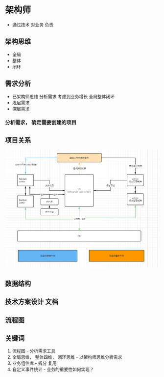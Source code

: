 # 架构师

- 通过技术 对业务 负责

## 架构思维

- 全局
- 整体
- 闭环

## 需求分析

- 已架构师思维 分析需求 考虑到业务增长 全局整体闭环
- 浅层需求
- 深层需求

### 分析需求， 确定需要创建的项目



## 项目关系

![项目关系](../img/%E9%A1%B9%E7%9B%AE%E6%80%BB%E8%A7%88.png)

## 数据结构



## 技术方案设计 文档

## 流程图


## 关键词

1. 流程图 - 分析需求工具
2. 全局思维， 整体四维， 闭环思维 - 以架构师思维分析需求
3. 业务组件库 - 拆分 复用
4. 自定义事件统计 - 业务的重要性如何实现？



